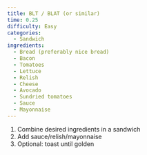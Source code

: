 ```yaml
---
title: BLT / BLAT (or similar)
time: 0.25
difficulty: Easy
categories:
  - Sandwich
ingredients:
  - Bread (preferably nice bread)
  - Bacon
  - Tomatoes
  - Lettuce
  - Relish
  - Cheese
  - Avocado
  - Sundried tomatoes
  - Sauce
  - Mayonnaise
---
```

1. Combine desired ingredients in a sandwich
2. Add sauce/relish/mayonnaise
3. Optional: toast until golden